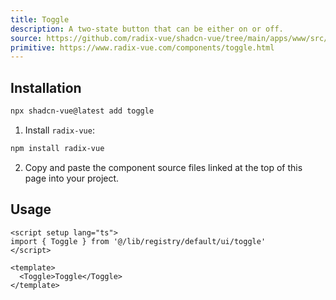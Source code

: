 ```yaml
---
title: Toggle
description: A two-state button that can be either on or off.
source: https://github.com/radix-vue/shadcn-vue/tree/main/apps/www/src/lib/registry/default/ui/toggle 
primitive: https://www.radix-vue.com/components/toggle.html
---
```


<ComponentPreview name="ToggleDemo" /> 



## Installation

```bash
npx shadcn-vue@latest add toggle
```

<ManualInstall>

1. Install `radix-vue`:

```bash
npm install radix-vue
```

2. Copy and paste the component source files linked at the top of this page into your project.
</ManualInstall>

## Usage

```vue
<script setup lang="ts">
import { Toggle } from '@/lib/registry/default/ui/toggle'
</script>

<template>
  <Toggle>Toggle</Toggle>
</template>
```